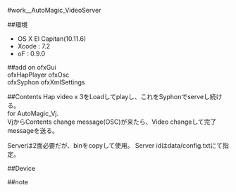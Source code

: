#work__AutoMagic_VideoServer

##環境
*	OS X El Capitan(10.11.6)
*	Xcode : 7.2
*	oF : 0.9.0

##add on
ofxGui  
ofxHapPlayer
ofxOsc  
ofxSyphon
ofxXmlSettings  

##Contents
Hap video x 3をLoadしてplayし、これをSyphonでserveし続ける。  
for AutoMagic_Vj.  
VjからContents change message(OSC)が来たら、Video changeして完了messageを送る。  
  
Serverは2面必要だが、binをcopyして使用。
Server idはdata/config.txtにて指定。  

##Device


##note






